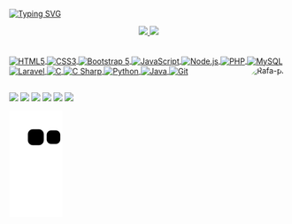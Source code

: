 <!-- Nombre y bienvenida -->
[![Typing SVG](https://readme-typing-svg.herokuapp.com/?color=ffffff&size=32&center=true&vCenter=true&width=1000&lines=Hola,+mi+nombre+es+Jesús+Adrián+RM;¡Bienvenid@!+:%29)](https://git.io/typing-svg)
<br>

<!-- Estadísticas y lenguajes -->
<div align="center">
  <a href="https://github.com/jesus-rm">
  <img height="180em" src="https://github-readme-stats.vercel.app/api?username=jesus-rm&show_icons=true&theme=dracula&include_all_commits=true&count_private=true"/>
  <img height="180em" src="https://github-readme-stats.vercel.app/api/top-langs/?username=jesus-rm&layout=compact&langs_count=7&theme=dracula"/>
</div>
<br><br>

<!-- Tecnologías (iconos) -->   
<div style="display: inline_block">
    <img align="center" alt="HTML5" height="31" width="41" src="https://cdn.jsdelivr.net/gh/devicons/devicon/icons/html5/html5-original.svg">
    <img align="center" alt="CSS3" height="31" width="41" src="https://cdn.jsdelivr.net/gh/devicons/devicon/icons/css3/css3-original.svg">
    <img align="center" alt="Bootstrap 5" height="35" width="45" src="https://cdn.jsdelivr.net/gh/devicons/devicon/icons/bootstrap/bootstrap-original.svg">
    <img align="center" alt="JavaScript" height="35" width="45" src="https://raw.githubusercontent.com/rahul-jha98/github_readme_icons/main/language_and_tools/square/javascript/javascript.svg">
    <img align="center" alt="Node.js" height="35" width="45" src="https://cdn.jsdelivr.net/gh/devicons/devicon/icons/nodejs/nodejs-original.svg">
    <img align="center" alt="PHP" height="40" width="50" src="https://cdn.jsdelivr.net/gh/devicons/devicon/icons/php/php-original.svg">
    <img align="center" alt="MySQL" height="35" width="45" src="https://cdn.jsdelivr.net/gh/devicons/devicon/icons/mysql/mysql-original.svg">
    <img align="center" alt="Laravel" height="32" width="42" src="https://cdn.jsdelivr.net/gh/devicons/devicon/icons/laravel/laravel-plain.svg">
    <img align="center" alt="C" height="35" width="45" src="https://cdn.jsdelivr.net/gh/devicons/devicon/icons/c/c-original.svg">
    <img align="center" alt="C Sharp" height="35" width="45" src="https://cdn.jsdelivr.net/gh/devicons/devicon/icons/csharp/csharp-original.svg">
    <img align="center" alt="Python" height="37" width="47" src="https://raw.githubusercontent.com/rahul-jha98/github_readme_icons/main/language_and_tools/square/python/python.svg">
    <img align="center" alt="Java" height="37" width="47" src="https://raw.githubusercontent.com/rahul-jha98/github_readme_icons/main/language_and_tools/square/java/java.svg">
    <img align="center" alt="Git" height="36" width="46" src="https://raw.githubusercontent.com/rahul-jha98/github_readme_icons/main/language_and_tools/square/git-scm/git-scm.svg">
    
  <img align="right" alt="Rafa-pic" height="150" style="border-radius:50px;" src="https://media.discordapp.net/attachments/639956127056134178/890373478988013628/Publicacoes_Instagram_1_1.png?width=676&height=676">
</div>
  
  ##
 
<div>
  <a href="https://jesusrm-portfolio.netlify.app/" target="_blank"><img src="https://img.shields.io/badge/website-543DE0?style=for-the-badge&logo=About.me&logoColor=white" target="_blank"></a>
  <a href="https://www.facebook.com/JesusRM.jrm" target="_blank"><img src="https://img.shields.io/badge/Facebook-1877F2?style=for-the-badge&logo=facebook&logoColor=white" target="_blank"></a>
  <a href="https://twitter.com/Jesus_RM9" target="_blank"><img src="https://img.shields.io/badge/Twitter-1DA1F2?style=for-the-badge&logo=twitter&logoColor=white" target="_blank"></a>
  <a href="https://www.youtube.com/channel/UCrNaE0Jb_VqtEvwvyruFRVw" target="_blank"><img src="https://img.shields.io/badge/YouTube-FF0000?style=for-the-badge&logo=youtube&logoColor=white" target="_blank"></a>
  <a href="https://www.pinterest.com.mx/jesus_rm9" target="_blank"><img src="https://img.shields.io/badge/Pinterest-%23E60023.svg?&style=for-the-badge&logo=Pinterest&logoColor=white" target="_blank"></a>
  <a href = "mailto:jesusdeoz900@gmail.com"><img src="https://img.shields.io/badge/-Gmail-FF4500?style=for-the-badge&logo=gmail&logoColor=white" target="_blank"></a>

  ![Snake animation](https://github.com/rafaballerini/rafaballerini/blob/output/github-contribution-grid-snake.svg)
 
</div>
